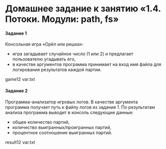 # Домашнее задание к занятию «1.4. Потоки. Модули: path, fs»

#### Задание 1

Консольная игра «Орёл или решка»:
* игра загадывает случайное число (1 или 2) и предлагает пользователю угадывать его,
* в качестве аргументов программа принимает на вход имя файла для логирования результатов каждой партии. 

game12 var.txt

#### Задание 2

Программа-анализатор игровых логов.
В качестве аргумента программа получает путь к файлу логов из задания 1. 
По результатам анализа программа выводит в консоль следующие данные: 
* общее количество партий, 
* количество выигранных/проигранных партий,
* процентное соотношение выигранных партий.

result12 var.txt